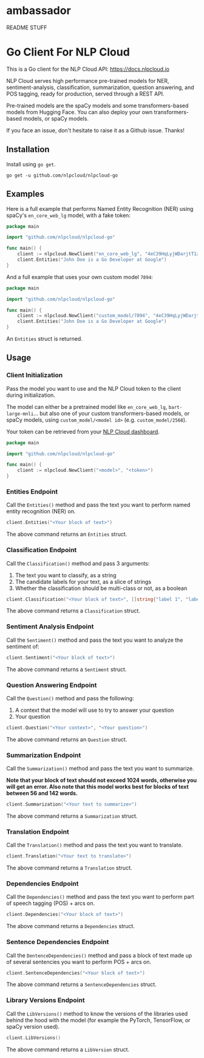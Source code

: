 # ambassador

README STUFF

# Go Client For NLP Cloud

This is a Go client for the NLP Cloud API: https://docs.nlpcloud.io

NLP Cloud serves high performance pre-trained models for NER, sentiment-analysis, classification, summarization, question answering, and POS tagging, ready for production, served through a REST API. 

Pre-trained models are the spaCy models and some transformers-based models from Hugging Face. You can also deploy your own transformers-based models, or spaCy models.

If you face an issue, don't hesitate to raise it as a Github issue. Thanks!

## Installation

Install using `go get`.

```shell
go get -u github.com/nlpcloud/nlpcloud-go
```

## Examples

Here is a full example that performs Named Entity Recognition (NER) using spaCy's `en_core_web_lg` model, with a fake token:

```go
package main

import "github.com/nlpcloud/nlpcloud-go"

func main() {
    client := nlpcloud.NewClient("en_core_web_lg", "4eC39HqLyjWDarjtT1zdp7dc")
    client.Entities("John Doe is a Go Developer at Google")
}
```

And a full example that uses your own custom model `7894`:

```go
package main

import "github.com/nlpcloud/nlpcloud-go"

func main() {
    client := nlpcloud.NewClient("custom_model/7894", "4eC39HqLyjWDarjtT1zdp7dc")
    client.Entities("John Doe is a Go Developer at Google")
}
```

An `Entities` struct is returned.

## Usage

### Client Initialization

Pass the model you want to use and the NLP Cloud token to the client during initialization.

The model can either be a pretrained model like `en_core_web_lg`, `bart-large-mnli`... but also one of your custom transformers-based models, or spaCy models, using `custom_model/<model id>` (e.g. `custom_model/2568`).

Your token can be retrieved from your [NLP Cloud dashboard](https://nlpcloud.io/home/token).

```go
package main

import "github.com/nlpcloud/nlpcloud-go"

func main() {
    client := nlpcloud.NewClient("<model>", "<token>")
}
```

### Entities Endpoint

Call the `Entities()` method and pass the text you want to perform named entity recognition (NER) on.

```go
client.Entities("<Your block of text>")
```

The above command returns an `Entities` struct.

### Classification Endpoint

Call the `Classification()` method and pass 3 arguments:

1. The text you want to classify, as a string
1. The candidate labels for your text, as a slice of strings
1. Whether the classification should be multi-class or not, as a boolean

```go
client.Classification("<Your block of text>", []string{"label 1", "label 2", "..."}, true|false)
```

The above command returns a `Classification` struct.

### Sentiment Analysis Endpoint

Call the `Sentiment()` method and pass the text you want to analyze the sentiment of:

```go
client.Sentiment("<Your block of text>")
```

The above command returns a `Sentiment` struct.

### Question Answering Endpoint

Call the `Question()` method and pass the following:

1. A context that the model will use to try to answer your question
1. Your question

```go
client.Question("<Your context>", "<Your question>")
```

The above command returns an `Question` struct.

### Summarization Endpoint

Call the `Summarization()` method and pass the text you want to summarize.

**Note that your block of text should not exceed 1024 words, otherwise you will get an error. Also note that this model works best for blocks of text between 56 and 142 words.**

```go
client.Summarization("<Your text to summarize>")
```

The above command returns a `Summarization` struct.

### Translation Endpoint

Call the `Translation()` method and pass the text you want to translate.

```go
client.Translation("<Your text to translate>")
```

The above command returns a `Translation` struct.

### Dependencies Endpoint

Call the `Dependencies()` method and pass the text you want to perform part of speech tagging (POS) + arcs on.

```go
client.Dependencies("<Your block of text>")
```

The above command returns a `Dependencies` struct.

### Sentence Dependencies Endpoint

Call the `DentenceDependencies()` method and pass a block of text made up of several sentencies you want to perform POS + arcs on.

```go
client.SentenceDependencies("<Your block of text>")
```

The above command returns a `SentenceDependencies` struct.

### Library Versions Endpoint

Call the `LibVersions()` method to know the versions of the libraries used behind the hood with the model (for example the PyTorch, TensorFlow, or spaCy version used).

```go
client.LibVersions()
```

The above command returns a `LibVersion` struct.
